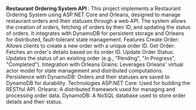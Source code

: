
**Restaurant Ordering System API** :
This project implements a Restaurant Ordering System using ASP.NET Core and Orleans, designed to manage restaurant orders and their statuses through a web API. The system allows the creation of orders, fetching of orders by their ID, and updating the status of orders. It integrates with DynamoDB for persistent storage and Orleans for distributed, fault-tolerant state management.
Features Create Order: Allows clients to create a new order with a unique order ID. Get Order: Fetches an order's details based on its order ID. Update Order Status: Updates the status of an existing order (e.g., "Pending", "In Progress", "Completed"). Integration with Orleans Grains: Leverages Orleans' virtual actor model for state management and distributed computations. Persistence with DynamoDB: Orders and their statuses are saved to DynamoDB for durability.
Technologies ASP.NET Core: Used for building the RESTful API. Orleans: A distributed framework used for managing and processing order data. DynamoDB: A NoSQL database used to store order details and their status.

